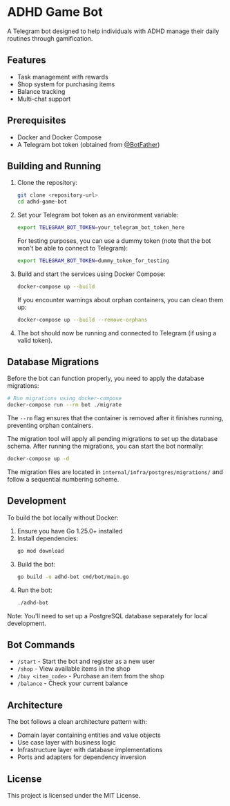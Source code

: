 # ADHD Game Bot

A Telegram bot designed to help individuals with ADHD manage their daily routines through gamification.

## Features

- Task management with rewards
- Shop system for purchasing items
- Balance tracking
- Multi-chat support

## Prerequisites

- Docker and Docker Compose
- A Telegram bot token (obtained from [@BotFather](https://t.me/BotFather))

## Building and Running

1. Clone the repository:
   ```bash
   git clone <repository-url>
   cd adhd-game-bot
   ```

2. Set your Telegram bot token as an environment variable:
   ```bash
   export TELEGRAM_BOT_TOKEN=your_telegram_bot_token_here
   ```

   For testing purposes, you can use a dummy token (note that the bot won't be able to connect to Telegram):
   ```bash
   export TELEGRAM_BOT_TOKEN=dummy_token_for_testing
   ```

3. Build and start the services using Docker Compose:
   ```bash
   docker-compose up --build
   ```

   If you encounter warnings about orphan containers, you can clean them up:
   ```bash
   docker-compose up --build --remove-orphans
   ```

4. The bot should now be running and connected to Telegram (if using a valid token).

## Database Migrations

Before the bot can function properly, you need to apply the database migrations:

```bash
# Run migrations using docker-compose
docker-compose run --rm bot ./migrate
```

The `--rm` flag ensures that the container is removed after it finishes running, preventing orphan containers.

The migration tool will apply all pending migrations to set up the database schema. After running the migrations, you can start the bot normally:
```bash
docker-compose up -d
```

The migration files are located in `internal/infra/postgres/migrations/` and follow a sequential numbering scheme.

## Development

To build the bot locally without Docker:

1. Ensure you have Go 1.25.0+ installed
2. Install dependencies:
   ```bash
   go mod download
   ```
3. Build the bot:
   ```bash
   go build -o adhd-bot cmd/bot/main.go
   ```
4. Run the bot:
   ```bash
   ./adhd-bot
   ```

Note: You'll need to set up a PostgreSQL database separately for local development.

## Bot Commands

- `/start` - Start the bot and register as a new user
- `/shop` - View available items in the shop
- `/buy <item_code>` - Purchase an item from the shop
- `/balance` - Check your current balance

## Architecture

The bot follows a clean architecture pattern with:
- Domain layer containing entities and value objects
- Use case layer with business logic
- Infrastructure layer with database implementations
- Ports and adapters for dependency inversion

## License

This project is licensed under the MIT License.
